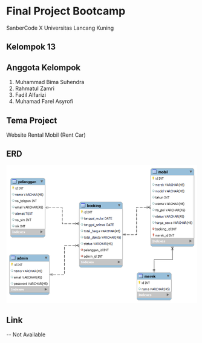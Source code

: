 # Final Project Bootcamp
SanberCode X Universitas Lancang Kuning

## Kelompok 13

## Anggota Kelompok
1. Muhammad Bima Suhendra
2. Rahmatul Zamri
3. Fadil Alfarizi
4. Muhamad Farel Asyrofi

## Tema Project
Website Rental Mobil (Rent Car)

## ERD
![assets\rentcar-erd.png](https://github.com/Rahmatulzamri/project_final/blob/main/assets/new-rentcar-erd.png)

## Link
-- Not Available
